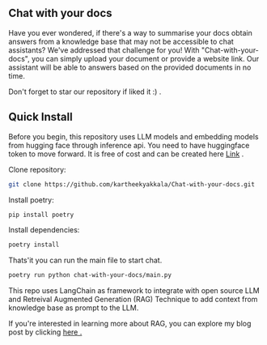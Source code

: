 ## Chat with your docs

Have you ever wondered, if there's a way to summarise your docs obtain answers from a knowledge base that may not be accessible to chat assistants? We've addressed that challenge for you! With "Chat-with-your-docs", you can simply upload your document or provide a website link. Our assistant will be able to answers based on the provided documents in no time. 

Don't forget to star our repository if liked it :) .

## Quick Install

Before you begin, this repository uses LLM models and embedding models from hugging face through inference api. You need to have huggingface token to move forward. It is free of cost and can be created here [Link](https://huggingface.co/settings/tokens) .


Clone repository:
```bash
git clone https://github.com/kartheekyakkala/Chat-with-your-docs.git
```

Install poetry:
```bash
pip install poetry
```

Install dependencies:
```bash
poetry install
```
Thats'it you can run the main file to start chat.
```bash
poetry run python chat-with-your-docs/main.py
```

This repo uses LangChain as framework to integrate with open source LLM and Retreival Augmented Generation (RAG) Technique to add context from knowledge base as prompt to the LLM.

If you're interested in learning more about RAG, you can explore my blog post by clicking [here .](https://medium.com/@yakkalakartheek/retrieval-augmented-generation-rag-using-open-source-llms-805184b0fe58)


